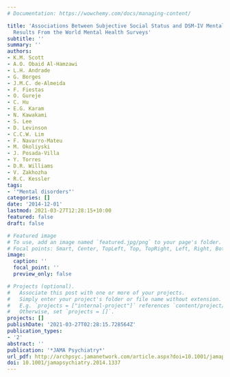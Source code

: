 ```yaml
---
# Documentation: https://wowchemy.com/docs/managing-content/

title: 'Associations Between Subjective Social Status and DSM-IV Mental Disorders:
  Results From the World Mental Health Surveys'
subtitle: ''
summary: ''
authors:
- K.M. Scott
- A.O. Obaid Al-Hamzawi
- L.H. Andrade
- G. Borges
- J.M.C. de-Almeida
- F. Fiestas
- O. Gureje
- C. Hu
- E.G. Karam
- N. Kawakami
- S. Lee
- D. Levinson
- C.C.W. Lim
- F. Navarro-Mateu
- M. Okoliyski
- J. Posada-Villa
- Y. Torres
- D.R. Williams
- V. Zakhozha
- R.C. Kessler
tags: 
- '"Mental disorders"'
categories: []
date: '2014-12-01'
lastmod: 2021-03-27T12:28:15+10:00
featured: false
draft: false

# Featured image
# To use, add an image named `featured.jpg/png` to your page's folder.
# Focal points: Smart, Center, TopLeft, Top, TopRight, Left, Right, BottomLeft, Bottom, BottomRight.
image:
  caption: ''
  focal_point: ''
  preview_only: false

# Projects (optional).
#   Associate this post with one or more of your projects.
#   Simply enter your project's folder or file name without extension.
#   E.g. `projects = ["internal-project"]` references `content/project/deep-learning/index.md`.
#   Otherwise, set `projects = []`.
projects: []
publishDate: '2021-03-27T02:28:15.728564Z'
publication_types:
- '2'
abstract: ''
publication: '*JAMA Psychiatry*'
url_pdf: http://archpsyc.jamanetwork.com/article.aspx?doi=10.1001/jamapsychiatry.2014.1337
doi: 10.1001/jamapsychiatry.2014.1337
---
```

